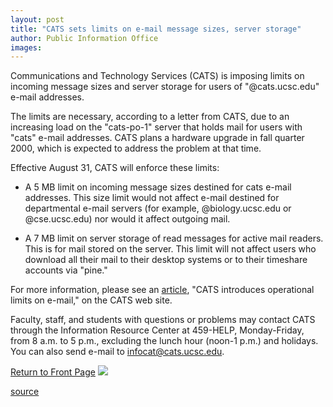 ```yaml
---
layout: post
title: "CATS sets limits on e-mail message sizes, server storage"
author: Public Information Office
images:
---
```


Communications and Technology Services (CATS) is imposing limits on incoming message sizes and server storage for users of "@cats.ucsc.edu" e-mail addresses.

The limits are necessary, according to a letter from CATS, due to an increasing load on the "cats-po-1" server that holds mail for users with "cats" e-mail addresses. CATS plans a hardware upgrade in fall quarter 2000, which is expected to address the problem at that time.

Effective August 31, CATS will enforce these limits:

* A 5 MB limit on incoming message sizes destined for cats e-mail addresses. This size limit would not affect e-mail destined for departmental e-mail servers (for example, @biology.ucsc.edu or @cse.ucsc.edu) nor would it affect outgoing mail.  
  

* A 7 MB limit on server storage of read messages for active mail readers. This is for mail stored on the server. This limit will not affect users who download all their mail to their desktop systems or to their timeshare accounts via "pine."

For more information, please see an [article][1], "CATS introduces operational limits on e-mail," on the CATS web site.  
  
Faculty, staff, and students with questions or problems may contact CATS through the Information Resource Center at 459-HELP, Monday-Friday, from 8 a.m. to 5 p.m., excluding the lunch hour (noon-1 p.m.) and holidays. You can also send e-mail to [infocat@cats.ucsc.edu][2].

[Return to Front Page][3] ![ ][4]

[1]: http://www2.ucsc.edu/cats/sc/help/news/2000/00.08.18.email.shtml
[2]: mailto:infocat@cats.ucsc.edu
[3]: ../../index.html
[4]: ../../images/trans.gif

[source](http://www1.ucsc.edu/currents/00-01/08-28/cats.html "Permalink to cats")
